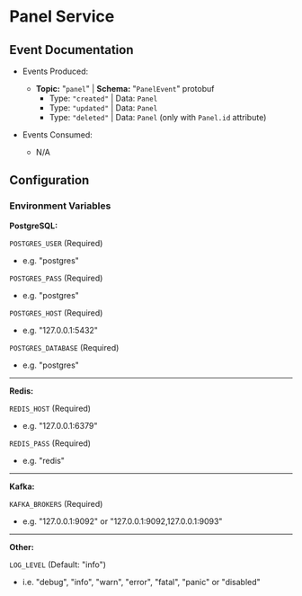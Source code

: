 # Panel Service

## Event Documentation

* Events Produced:
  * **Topic:** "``panel``" | **Schema:** "``PanelEvent``" protobuf
    * Type: ``"created"`` | Data: ``Panel``
    * Type: ``"updated"`` | Data: ``Panel``
    * Type: ``"deleted"`` | Data: ``Panel`` (only with ``Panel.id`` attribute)

* Events Consumed:
  * N/A

## Configuration

### Environment Variables

**PostgreSQL:**

``POSTGRES_USER`` (Required)

- e.g. "postgres"

``POSTGRES_PASS`` (Required)

- e.g. "postgres"

``POSTGRES_HOST`` (Required)

- e.g. "127.0.0.1:5432"

``POSTGRES_DATABASE`` (Required)

- e.g. "postgres"

---

**Redis:**

``REDIS_HOST`` (Required)

- e.g. "127.0.0.1:6379"

``REDIS_PASS`` (Required)

- e.g. "redis"

---

**Kafka:**

``KAFKA_BROKERS`` (Required)

- e.g. "127.0.0.1:9092" or "127.0.0.1:9092,127.0.0.1:9093"

---

**Other:**

``LOG_LEVEL`` (Default: "info")

- i.e. "debug", "info", "warn", "error", "fatal", "panic" or "disabled"